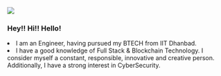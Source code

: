 <img src="https://res.cloudinary.com/dbncp99x2/image/upload/v1718389732/pL17_ponuke.png" />
<h3> Hey!! Hi!! Hello!</h3>
<li>I am an Engineer, having pursued my BTECH from IIT Dhanbad.</li>
<li>I have a good knowledge of Full Stack & Blockchain Technology. I consider myself a constant, responsible, innovative and creative person. Additionally, I have a strong interest in CyberSecurity.</li>

<!-- <p align="left"> <img src="https://komarev.com/ghpvc/?username=piyushlunawat&label=Profile%20views&color=0e75b6&style=flat" alt="piyushlunawat" /> </p> -->
<!--
**PiyushLunawat/PiyushLunawat** is a ✨ _special_ ✨ repository because its `README.md` (this file) appears on your GitHub profile.

Here are some ideas to get you started:

- 🔭 I’m currently working on ...
- 🌱 I’m currently learning ...
- 👯 I’m looking to collaborate on ...
- 🤔 I’m looking for help with ...
- 💬 Ask me about ...
- 📫 How to reach me: ...
- 😄 Pronouns: ...
- ⚡ Fun fact: ...
-->
